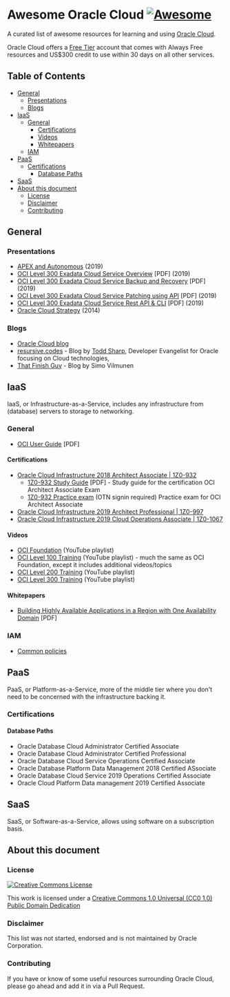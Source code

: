 # Awesome Oracle Cloud [![Awesome](https://awesome.re/badge.svg)](https://awesome.re)

A curated list of awesome resources for learning and using [Oracle Cloud](https://cloud.oracle.com).

Oracle Cloud offers a [Free Tier](https://oracle.com/cloud/free) account that comes with Always Free resources and US$300 credit to use within 30 days on all other services. 

<!-- START doctoc generated TOC please keep comment here to allow auto update -->
<!-- DON'T EDIT THIS SECTION, INSTEAD RE-RUN doctoc TO UPDATE -->
## Table of Contents

- [General](#general)
  - [Presentations](#presentations)
  - [Blogs](#blogs)
- [IaaS](#iaas)
  - [General](#general-1)
    - [Certifications](#certifications)
    - [Videos](#videos)
    - [Whitepapers](#whitepapers)
  - [IAM](#iam)
- [PaaS](#paas)
  - [Certifications](#certifications-1)
    - [Database Paths](#database-paths)
- [SaaS](#saas)
- [About this document](#about-this-document)
  - [License](#license)
  - [Disclaimer](#disclaimer)
  - [Contributing](#contributing)

<!-- END doctoc generated TOC please keep comment here to allow auto update -->

## General

### Presentations

* [APEX and Autonomous](https://www.slideshare.net/MichaelHichwa/apex-and-oracle-apex-oracle-autonomous-database-always-free-oracle-cloud-services) (2019)
* [OCI Level 300 Exadata Cloud Service Overview](https://cloud.oracle.com/iaas/training/slides/ExaCS_overview.pdf) \[PDF\] (2019)
* [OCI Level 300 Exadata Cloud Service Backup and Recovery](https://cloud.oracle.com/iaas/training/slides/ExaCS-Backup_Recovery.pdf) \[PDF\] (2019)
* [OCI Level 300 Exadata Cloud Service Patching using API](https://cloud.oracle.com/iaas/training/slides/ExaCS_Patching.pdf) \[PDF\] (2019)
* [OCI Level 300 Exadata Cloud Service Rest API & CLI](https://cloud.oracle.com/iaas/training/slides/ExaCS-API-CLI.pdf) \[PDF\] (2019)
* [Oracle Cloud Strategy](https://www.slideshare.net/oracle/oracle-cloud-strategy-42853467) (2014)

### Blogs

* [Oracle Cloud blog](https://blogs.oracle.com/developers/cloud-dev)
* [resursive.codes](http://recursive.codes/) - Blog by [Todd Sharp](https://twitter.com/recursivecodes), Developer Evangelist for Oracle focusing on Cloud technologies,
* [That Finish Guy](https://www.thatfinnishguy.blog/) - Blog by Simo Vilmunen

## IaaS

IaaS, or Infrastructure-as-a-Service, includes any infrastructure from (database) servers to storage to networking.

### General

* [OCI User Guide](https://docs.cloud.oracle.com/iaas/pdf/ug/OCI_User_Guide.pdf) \[PDF\]

#### Certifications

* [Oracle Cloud Infrastructure 2018 Architect Associate | 1Z0-932](https://education.oracle.com/oracle-cloud-infrastructure-2018-certified-architect-associate/trackp_538)
  * [1Z0-932 Study Guide](https://learn.oracle.com/education/pdf/Oracle_Cloud_Infrastructure_study_guide.pdf) \[PDF\] - Study guide for the certification OCI Architect Associate Exam
  * [1Z0-932 Practice exam](http://oukc.oracle.com/static12/opn/login/?t=checkusercookies|r=-1|c=2164389233) (OTN signin required) Practice exam for OCI Architect Associate
* [Oracle Cloud Infrastructure 2019 Architect Professional | 1Z0-997](https://education.oracle.com/oracle-cloud-infrastructure-2019-architect-professional/pexam_1Z0-997)
* [Oracle Cloud Infrastructure 2019 Cloud Operations Associate | 1Z0-1067](https://education.oracle.com/oracle-cloud-infrastructure-2019-cloud-operations-associate/pexam_1Z0-1067)

#### Videos

* [OCI Foundation](https://www.youtube.com/playlist?list=PLKCk3OyNwIzu_Eu3JcqXs7zyKSSd-lbq1) (YouTube playlist)
* [OCI Level 100 Training](https://www.youtube.com/playlist?list=PLKCk3OyNwIzvn8dpgrIKNdBOHT7AoMZlw) (YouTube playlist) - much the same as OCI Foundation, except it includes additional videos/topics
* [OCI Level 200 Training](https://www.youtube.com/playlist?list=PLKCk3OyNwIzuBQ13lwsZpqO4__rLrO1eA) (YouTube playlist)
* [OCI Level 300 Training](https://www.youtube.com/playlist?list=PLKCk3OyNwIzuem-VkaKeHlY1Z5O2ctQld) (YouTube playlist)

#### Whitepapers

* [Building Highly Available Applications in a Region with One Availability Domain](https://docs.cloud.oracle.com/iaas/Content/Resources/Assets/whitepapers/building-ha-apps-in-one-availability-domain.pdf) \[PDF\]

### IAM

* [Common policies](https://docs.cloud.oracle.com/iaas/Content/Identity/Concepts/commonpolicies.htm)

## PaaS

PaaS, or Platform-as-a-Service, more of the middle tier where you don't need to be concerned with the infrastructure backing it.

### Certifications

#### Database Paths

* Oracle Database Cloud Administrator Certified Associate
* Oracle Database Cloud Administrator Certified Professional
* Oracle Database Cloud Service Operations Certified Associate
* Oracle Database Platform Data Management 2018 Certified ASsociate
* Oracle Database Cloud Service 2019 Operations Certified Associate
* Oracle Cloud Platform Data management 2019 Certified Associate


## SaaS

SaaS, or Software-as-a-Service, allows using software on a subscription basis.

## About this document

### License

[![Creative Commons License](https://licensebuttons.net/p/88x31.png)](https://creativecommons.org/publicdomain/zero/1.0/)

This work is licensed under a [Creative Commons 1.0 Universal (CC0 1.0) Public Domain Dedication](https://creativecommons.org/publicdomain/zero/1.0/)

### Disclaimer

This list was not started, endorsed and is not maintained by Oracle Corporation.

### Contributing

If you have or know of some useful resources surrounding Oracle Cloud, please go ahead and add it in via a Pull Request.
